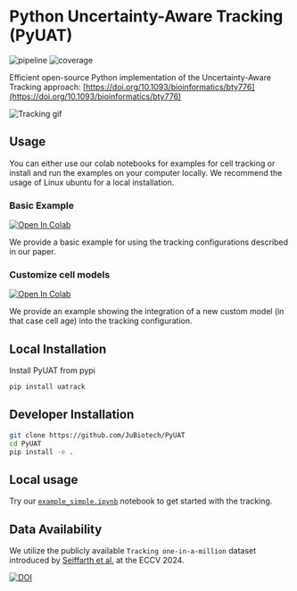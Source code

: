 # Python Uncertainty-Aware Tracking (PyUAT)

![pipeline](https://jugit.fz-juelich.de/IBG-1/ModSim/imageanalysis/uat/badges/main/pipeline.svg)
![coverage](https://jugit.fz-juelich.de/IBG-1/ModSim/imageanalysis/uat/badges/main/coverage.svg?job=coverage)



Efficient open-source Python implementation of the Uncertainty-Aware Tracking approach: [https://doi.org/10.1093/bioinformatics/bty776](https://doi.org/10.1093/bioinformatics/bty776)


![Tracking gif](https://github.com/JuBiotech/PyUAT/blob/images/tracked.gif)

## Usage

You can either use our colab notebooks for examples for cell tracking or install and run the examples on your computer locally. We recommend the usage of Linux ubuntu for a local installation.

### Basic Example

<a target="_blank" href="https://colab.research.google.com/github.com/JuBiotech/PyUAT/blob/publish/example_simple.ipynb">
  <img src="https://colab.research.google.com/assets/colab-badge.svg" alt="Open In Colab"/>
</a>

We provide a basic example for using the tracking configurations described in our paper.

### Customize cell models

<a target="_blank" href="https://colab.research.google.com/github/JuBiotech/PyUAT/blob/publish/example_simple_custom.ipynb">
  <img src="https://colab.research.google.com/assets/colab-badge.svg" alt="Open In Colab"/>
</a>

We provide an example showing the integration of a new custom model (in that case cell age) into the tracking configuration.

## Local Installation

Install PyUAT from pypi

```bash
pip install uatrack
```

## Developer Installation

```bash
git clone https://github.com/JuBiotech/PyUAT
cd PyUAT
pip install -e .
```

## Local usage

Try our [`example_simple.ipynb`](example_simple.ipynb) notebook to get started with the tracking.


## Data Availability

We utilize the publicly available `Tracking one-in-a-million` dataset introduced by [Seiffarth et al.](https://doi.org/10.48550/arXiv.2411.00552) at the ECCV 2024.

[![DOI](https://zenodo.org/badge/DOI/10.5281/zenodo.7260137.svg)](https://doi.org/10.5281/zenodo.7260137)
